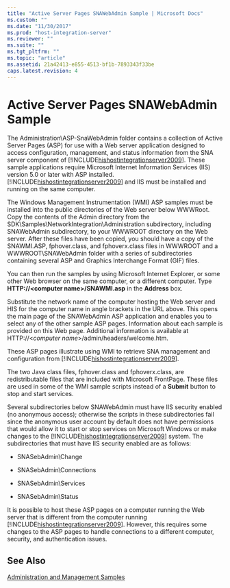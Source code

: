 ```yaml
---
title: "Active Server Pages SNAWebAdmin Sample | Microsoft Docs"
ms.custom: ""
ms.date: "11/30/2017"
ms.prod: "host-integration-server"
ms.reviewer: ""
ms.suite: ""
ms.tgt_pltfrm: ""
ms.topic: "article"
ms.assetid: 21a42413-e855-4513-bf1b-7893343f33be
caps.latest.revision: 4
---
```

# Active Server Pages SNAWebAdmin Sample
The Administration\ASP-SnaWebAdmin folder contains a collection of Active Server Pages (ASP) for use with a Web server application designed to access configuration, management, and status information from the SNA server component of [!INCLUDE[hishostintegrationserver2009](../includes/hishostintegrationserver2009-md.md)]. These sample applications require Microsoft Internet Information Services (IIS) version 5.0 or later with ASP installed. [!INCLUDE[hishostintegrationserver2009](../includes/hishostintegrationserver2009-md.md)] and IIS must be installed and running on the same computer.  
  
 The Windows Management Instrumentation (WMI) ASP samples must be installed into the public directories of the Web server below WWWRoot. Copy the contents of the Admin directory from the SDK\Samples\NetworkIntegration\Administration subdirectory, including SNAWebAdmin subdirectory, to your WWWROOT directory on the Web server. After these files have been copied, you should have a copy of the SNAWMI.ASP, fphover.class, and fphoverx.class files in WWWROOT and a WWWROOT\SNAWebAdmin folder with a series of subdirectories containing several ASP and Graphics Interchange Format (GIF) files.  
  
 You can then run the samples by using Microsoft Internet Explorer, or some other Web browser on the same computer, or a different computer. Type **HTTP://\<computer name>/SNAWMI.asp** in the **Address** box.  
  
 Substitute the network name of the computer hosting the Web server and HIS for the computer name in angle brackets in the URL above. This opens the main page of the SNAWebAdmin ASP application and enables you to select any of the other sample ASP pages. Information about each sample is provided on this Web page. Additional information is available at HTTP://\<*computer name*>/admin/headers/welcome.htm.  
  
 These ASP pages illustrate using WMI to retrieve SNA management and configuration from [!INCLUDE[hishostintegrationserver2009](../includes/hishostintegrationserver2009-md.md)].  
  
 The two Java class files, fphover.class and fphoverx.class, are redistributable files that are included with Microsoft FrontPage. These files are used in some of the WMI sample scripts instead of a **Submit** button to stop and start services.  
  
 Several subdirectories below SNAWebAdmin must have IIS security enabled (no anonymous access); otherwise the scripts in these subdirectories fail since the anonymous user account by default does not have permissions that would allow it to start or stop services on Microsoft Windows or make changes to the [!INCLUDE[hishostintegrationserver2009](../includes/hishostintegrationserver2009-md.md)] system. The subdirectories that must have IIS security enabled are as follows:  
  
-   SNASebAdmin\Change  
  
-   SNASebAdmin\Connections  
  
-   SNASebAdmin\Services  
  
-   SNASebAdmin\Status  
  
 It is possible to host these ASP pages on a computer running the Web server that is different from the computer running [!INCLUDE[hishostintegrationserver2009](../includes/hishostintegrationserver2009-md.md)]. However, this requires some changes to the ASP pages to handle connections to a different computer, security, and authentication issues.  
  
## See Also  
 [Administration and Management Samples](../HIS2010/administration-and-management-samples.md)